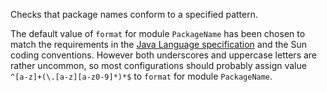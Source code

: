 Checks that package names conform to a specified pattern.

The default value of `format` for module `PackageName` has been chosen
to match the requirements in the [Java Language
specification](https://docs.oracle.com/javase/specs/jls/se8/html/jls-6.html#jls-6.5.3)
and the Sun coding conventions. However both underscores and uppercase
letters are rather uncommon, so most configurations should probably
assign value `^[a-z]+(\.[a-z][a-z0-9]*)*$` to `format` for module
`PackageName`.